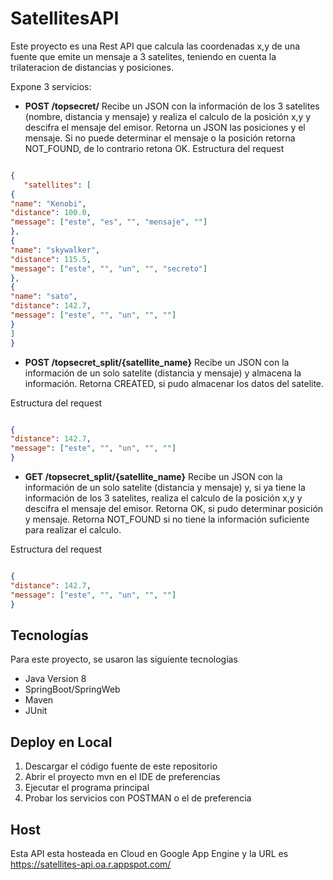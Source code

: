# SatellitesAPI

Este proyecto es una Rest API que calcula las coordenadas x,y de una fuente que emite un mensaje a 3 satelites, teniendo en cuenta la trilateracion de distancias y posiciones. 

Expone 3 servicios: 

- **POST /topsecret/**
Recibe un JSON con la información de los 3 satelites (nombre, distancia y mensaje) y realiza el calculo de la posición x,y y descifra el mensaje del emisor. 
Retorna un JSON las posiciones y el mensaje. 
Si no puede determinar el mensaje o la posición retorna NOT_FOUND, de lo contrario retona OK.
Estructura del request
```json

{
   "satellites": [
{
"name": "Kenobi",
"distance": 100.0,
"message": ["este", "es", "", "mensaje", ""]
},
{
"name": "skywalker",
"distance": 115.5,
"message": ["este", "", "un", "", "secreto"]
},
{
"name": "sato",
"distance": 142.7,
"message": ["este", "", "un", "", ""]
}
]
}
```

- **POST /topsecret_split/{satellite_name}**
Recibe un JSON con la información de un solo satelite (distancia y mensaje) y almacena la información. 
Retorna CREATED, si pudo almacenar los datos del satelite. 

Estructura del request
```json

{
"distance": 142.7,
"message": ["este", "", "un", "", ""]
}
```

- **GET /topsecret_split/{satellite_name}**
Recibe un JSON con la información de un solo satelite (distancia y mensaje) y, si ya tiene la información de los 3 satelites, realiza el calculo de la posición x,y y descifra el mensaje del emisor. 
Retorna OK, si pudo determinar posición y mensaje.
Retorna NOT_FOUND si no tiene la información suficiente para realizar el calculo. 

Estructura del request
```json

{
"distance": 142.7,
"message": ["este", "", "un", "", ""]
}
```

## Tecnologías
Para este proyecto, se usaron las siguiente tecnologías

- Java Version 8
- SpringBoot/SpringWeb
- Maven
- JUnit

## Deploy en Local
1. Descargar el código fuente de este repositorio
2. Abrir el proyecto mvn en el IDE de preferencias
3. Ejecutar el programa principal
4. Probar los servicios con POSTMAN o el de preferencia

## Host
Esta API esta hosteada en Cloud en Google App Engine y la URL es https://satellites-api.oa.r.appspot.com/ 


